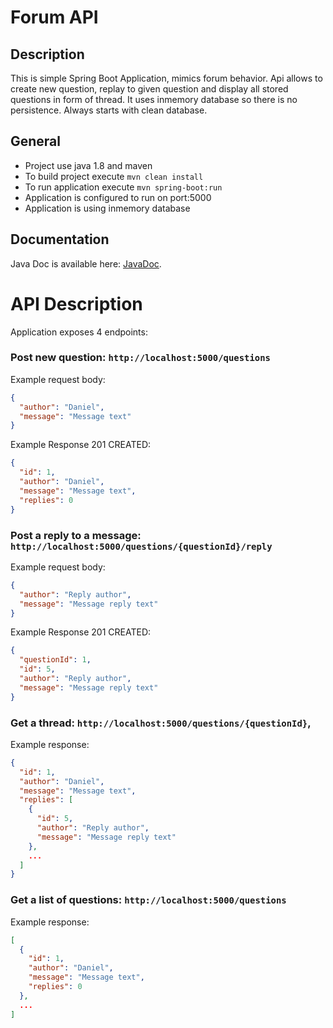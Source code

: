 Forum API
==================

## Description
This is simple Spring Boot Application, mimics forum behavior. Api allows to create new question,
replay to given question and display all stored questions in form of thread. 
It uses inmemory database so there is no persistence. Always starts with clean database.

## General
* Project use java 1.8 and maven
* To build project execute `mvn clean install`
* To run application execute `mvn spring-boot:run`
* Application is configured to run on port:5000
* Application is using inmemory database

## Documentation
Java Doc is available here: [JavaDoc](javadoc/index.html).

# API Description

Application exposes 4 endpoints:

### Post new question: `http://localhost:5000/questions`

Example request body:

```json
{
  "author": "Daniel",
  "message": "Message text"
}
```

Example Response 201 CREATED:

```json
{
  "id": 1,
  "author": "Daniel",
  "message": "Message text",
  "replies": 0
}
```

### Post a reply to a message: `http://localhost:5000/questions/{questionId}/reply`

Example request body:

```json
{
  "author": "Reply author",
  "message": "Message reply text"
}
```

Example Response 201 CREATED:

```json
{
  "questionId": 1,
  "id": 5,
  "author": "Reply author",
  "message": "Message reply text"
}
```

### Get a thread: `http://localhost:5000/questions/{questionId}`,

Example response:

```json
{
  "id": 1,
  "author": "Daniel",
  "message": "Message text",
  "replies": [
    {
      "id": 5,
      "author": "Reply author",
      "message": "Message reply text"
    },
    ...
  ]
}
```

### Get a list of questions: `http://localhost:5000/questions`

Example response:

```json
[
  {
    "id": 1,
    "author": "Daniel",
    "message": "Message text",
    "replies": 0
  },
  ...
]
```
